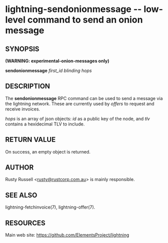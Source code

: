 lightning-sendonionmessage -- low-level command to send an onion message
================================================================

SYNOPSIS
--------

**(WARNING: experimental-onion-messages only)**

**sendonionmessage** *first_id* *blinding* *hops*

DESCRIPTION
-----------

The **sendonionmessage** RPC command can be used to send a message via
the lightning network.  These are currently used by *offers* to request
and receive invoices.

*hops* is an array of json objects: *id* as a public key of the node,
and *tlv* contains a hexidecimal TLV to include.

RETURN VALUE
------------

[comment]: # (GENERATE-FROM-SCHEMA-START)
On success, an empty object is returned.

[comment]: # (GENERATE-FROM-SCHEMA-END)

AUTHOR
------

Rusty Russell <<rusty@rustcorp.com.au>> is mainly responsible.

SEE ALSO
--------

lightning-fetchinvoice(7), lightning-offer(7).

RESOURCES
---------

Main web site: <https://github.com/ElementsProject/lightning>

[bolt04]: https://github.com/lightning/bolts/blob/master/04-onion-routing.md

[comment]: # ( SHA256STAMP:200de829c6635242cb2dd8ec0650c2fa8f5fcbf413f4a704884516df80492fcb)
